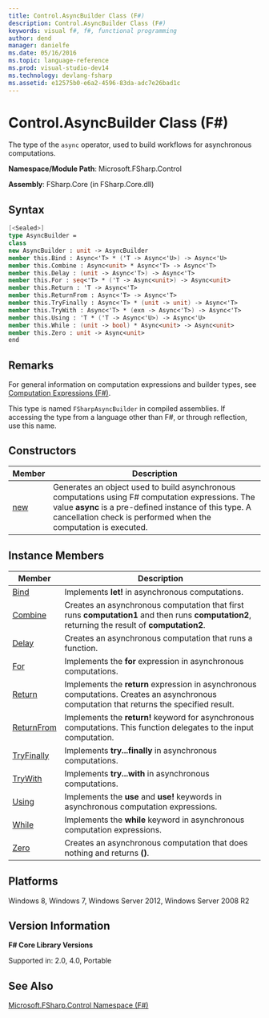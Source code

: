 ```yaml
---
title: Control.AsyncBuilder Class (F#)
description: Control.AsyncBuilder Class (F#)
keywords: visual f#, f#, functional programming
author: dend
manager: danielfe
ms.date: 05/16/2016
ms.topic: language-reference
ms.prod: visual-studio-dev14
ms.technology: devlang-fsharp
ms.assetid: e12575b0-e6a2-4596-83da-adc7e26bad1c 
---
```


# Control.AsyncBuilder Class (F#)

The type of the `async` operator, used to build workflows for asynchronous computations.

**Namespace/Module Path**: Microsoft.FSharp.Control

**Assembly**: FSharp.Core (in FSharp.Core.dll)


## Syntax

```fsharp
[<Sealed>]
type AsyncBuilder =
class
new AsyncBuilder : unit -> AsyncBuilder
member this.Bind : Async<'T> * ('T -> Async<'U>) -> Async<'U>
member this.Combine : Async<unit> * Async<'T> -> Async<'T>
member this.Delay : (unit -> Async<'T>) -> Async<'T>
member this.For : seq<'T> * ('T -> Async<unit>) -> Async<unit>
member this.Return : 'T -> Async<'T>
member this.ReturnFrom : Async<'T> -> Async<'T>
member this.TryFinally : Async<'T> * (unit -> unit) -> Async<'T>
member this.TryWith : Async<'T> * (exn -> Async<'T>) -> Async<'T>
member this.Using : 'T * ('T -> Async<'U>) -> Async<'U>
member this.While : (unit -> bool) * Async<unit> -> Async<unit>
member this.Zero : unit -> Async<unit>
end
```

## Remarks
For general information on computation expressions and builder types, see [Computation Expressions &#40;F&#35;&#41;](../../language-reference/computation-expressions.md).

This type is named `FSharpAsyncBuilder` in compiled assemblies. If accessing the type from a language other than F#, or through reflection, use this name.


## Constructors


|Member|Description|
|------|-----------|
|[new](https://msdn.microsoft.com/library/8e4ea5d1-f1db-4f69-bfb9-6e6b5c5deb83)|Generates an object used to build asynchronous computations using F# computation expressions. The value **async** is a pre-defined instance of this type. A cancellation check is performed when the computation is executed.|

## Instance Members


|Member|Description|
|------|-----------|
|[Bind](https://msdn.microsoft.com/library/74deaad1-5d78-4ce7-905b-399231df02bc)|Implements **let!** in asynchronous computations.|
|[Combine](https://msdn.microsoft.com/library/26ffe7f2-31e3-475f-9042-94347187b721)|Creates an asynchronous computation that first runs **computation1** and then runs **computation2**, returning the result of **computation2**.|
|[Delay](https://msdn.microsoft.com/library/71097cf1-ce79-46f3-9756-bd153d3d44ea)|Creates an asynchronous computation that runs a function.|
|[For](https://msdn.microsoft.com/library/e49389df-b5d0-46ab-ba9c-58aa51a2bfdd)|Implements the **for** expression in asynchronous computations.|
|[Return](https://msdn.microsoft.com/library/0f90f7c3-0774-4557-8d2d-59fe70bd09ea)|Implements the **return** expression in asynchronous computations. Creates an asynchronous computation that returns the specified result.|
|[ReturnFrom](https://msdn.microsoft.com/library/f76f8b91-f194-42aa-90e9-ca26650baef2)|Implements the **return!** keyword for asynchronous computations. This function delegates to the input computation.|
|[TryFinally](https://msdn.microsoft.com/library/e82a1256-35e8-4d57-9dda-6e4e5a6f4445)|Implements **try...finally** in asynchronous computations.|
|[TryWith](https://msdn.microsoft.com/library/47fa979f-0790-40ca-bf32-96628c83f763)|Implements **try...with** in asynchronous computations.|
|[Using](https://msdn.microsoft.com/library/73b0269e-30b3-4ee6-9f38-a233809d2636)|Implements the **use** and **use!** keywords in asynchronous computation expressions.|
|[While](https://msdn.microsoft.com/library/d47c0775-5a40-4e74-a9ae-f96c5385efe7)|Implements the **while** keyword in asynchronous computation expressions.|
|[Zero](https://msdn.microsoft.com/library/8379ba80-9693-4f51-ae93-1d7c4e3e878b)|Creates an asynchronous computation that does nothing and returns **()**.|

## Platforms
Windows 8, Windows 7, Windows Server 2012, Windows Server 2008 R2


## Version Information
**F# Core Library Versions**

Supported in: 2.0, 4.0, Portable

## See Also
[Microsoft.FSharp.Control Namespace &#40;F&#35;&#41;](Microsoft.FSharp.Control-Namespace-%5BFSharp%5D.md)